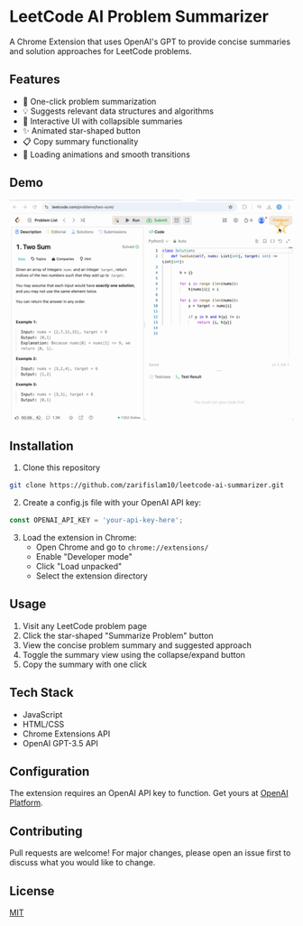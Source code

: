 # LeetCode AI Problem Summarizer

A Chrome Extension that uses OpenAI's GPT to provide concise summaries and solution approaches for LeetCode problems.

## Features

- 🌟 One-click problem summarization
- 💡 Suggests relevant data structures and algorithms
- 🎨 Interactive UI with collapsible summaries
- ✨ Animated star-shaped button
- 📋 Copy summary functionality
- 🔄 Loading animations and smooth transitions

## Demo
![LeetCode AI Summarizer Demo](Demo.gif)

## Installation

1. Clone this repository
```bash
git clone https://github.com/zarifislam10/leetcode-ai-summarizer.git
```

2. Create a config.js file with your OpenAI API key:
```javascript
const OPENAI_API_KEY = 'your-api-key-here';
```

3. Load the extension in Chrome:
   - Open Chrome and go to `chrome://extensions/`
   - Enable "Developer mode"
   - Click "Load unpacked"
   - Select the extension directory

## Usage

1. Visit any LeetCode problem page
2. Click the star-shaped "Summarize Problem" button
3. View the concise problem summary and suggested approach
4. Toggle the summary view using the collapse/expand button
5. Copy the summary with one click

## Tech Stack

- JavaScript
- HTML/CSS
- Chrome Extensions API
- OpenAI GPT-3.5 API

## Configuration

The extension requires an OpenAI API key to function. Get yours at [OpenAI Platform](https://platform.openai.com/).

## Contributing

Pull requests are welcome! For major changes, please open an issue first to discuss what you would like to change.

## License

[MIT](https://choosealicense.com/licenses/mit/)
